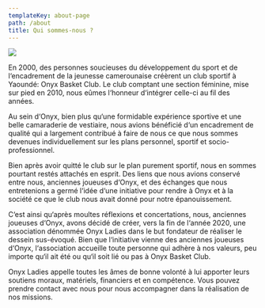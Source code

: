 ```yaml
---
templateKey: about-page
path: /about
title: Qui sommes-nous ?
---
```

![](/img/whatsapp-image-2020-12-15-at-12.36.54.jpeg)



En 2000, des personnes soucieuses du développement du sport et de l‘encadrement de la jeunesse camerounaise créèrent un club sportif à Yaoundé: Onyx Basket Club. Le club comptant une section féminine, mise sur pied en 2010, nous eûmes l‘honneur d‘intégrer celle-ci au fil des années.

Au sein d‘Onyx, bien plus qu‘une formidable expérience sportive et une belle camaraderie de vestiaire, nous avions bénéficié d‘un encadrement de qualité qui a largement contribué à faire de nous ce que nous sommes devenues individuellement sur les plans personnel, sportif et socio-professionnel.

Bien après avoir quitté le club sur le plan purement sportif, nous en sommes pourtant restés attachés en esprit. Des liens que nous avions conservé entre nous, anciennes joueuses d‘Onyx, et des échanges que nous entretenions a germé l‘idée d‘une initiative pour rendre à Onyx et à la société ce que le club nous avait donné pour notre épanouissement.

C‘est ainsi qu‘après moultes réflexions et concertations, nous, anciennes joueuses d‘Onyx, avons décidé de créer, vers la fin de l‘année 2020, une association dénommée Onyx Ladies dans le but fondateur de réaliser le dessein sus-évoqué. 
Bien que l‘initiative vienne des anciennes joueuses d‘Onyx, l‘association accueille toute personne qui adhère à nos valeurs, peu importe qu‘il ait été ou qu‘il soit lié ou pas à Onyx Basket Club. 

Onyx Ladies appelle toutes les âmes de bonne volonté à lui apporter leurs soutiens moraux, matériels, financiers et en compétence. Vous pouvez prendre contact avec nous pour nous accompagner dans la réalisation de nos missions.
